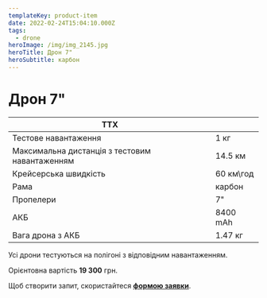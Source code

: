 ```yaml
---
templateKey: product-item
date: 2022-02-24T15:04:10.000Z
tags:
  - drone
heroImage: /img/img_2145.jpg
heroTitle: Дрон 7"
heroSubtitle: карбон
---
```

# Дрон 7"

| ТТХ                                            |           |
| ---------------------------------------------- | --------- |
| Тестове навантаження                           | 1 кг      |
| Максимальна дистанція з тестовим навантаженням | 14.5 км   |
| Крейсерська швидкість                          | 60 км\год |
| ﻿Рама                                          | карбон    |
| Пропелери                                      | 7"        |
| АКБ                                            | 8400 mAh  |
| Вага дрона з АКБ                               | 1.47 кг   |

Усі дрони тестуються на полігоні з відповідним навантаженням.

Орієнтовна вартість **19 300** грн.

Щоб створити запит, скористайтеся <a href="https://docs.google.com/forms/d/e/1FAIpQLSflTILqQ9CENT9xGsnn4Ke6l-D-2m2yaclV2jH2pzXmjGk51w/viewform" target="_blank" rel="noopener noreferrer">**формою заявки**</a>. 

